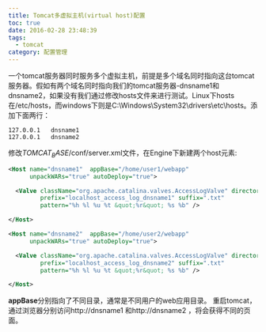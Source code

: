 ```yaml
---
title: Tomcat多虚拟主机(virtual host)配置
toc: true
date: 2016-02-28 23:48:39
tags:
  - tomcat
category: 配置管理
---
```

一个tomcat服务器同时服务多个虚拟主机，前提是多个域名同时指向这台tomcat服务器。假如有两个域名同时指向我们的tomcat服务器-dnsname1和dnsname2，如果没有我们通过修改hosts文件来进行测试。Linux下hosts在/etc/hosts，而windows下则是C:\Windows\System32\drivers\etc\hosts。添加下面两行：
```
127.0.0.1	dnsname1
127.0.0.1	dnsname2
```
修改$TOMCAT_BASE$/conf/server.xml文件，在Engine下新建两个host元素:
``` xml
<Host name="dnsname1"  appBase="/home/user1/webapp"
      unpackWARs="true" autoDeploy="true">

  <Valve className="org.apache.catalina.valves.AccessLogValve" directory="logs"
         prefix="localhost_access_log_dnsname1" suffix=".txt"
         pattern="%h %l %u %t &quot;%r&quot; %s %b" />

</Host>

<Host name="dnsname2"  appBase="/home/user2/webapp"
      unpackWARs="true" autoDeploy="true">

  <Valve className="org.apache.catalina.valves.AccessLogValve" directory="logs"
         prefix="localhost_access_log_dnsname2" suffix=".txt"
         pattern="%h %l %u %t &quot;%r&quot; %s %b" />

</Host>
```
**appBase**分别指向了不同目录，通常是不同用户的web应用目录。
重启tomcat，通过浏览器分别访问http://dnsname1 和http://dnsname2 ，将会获得不同的页面。
